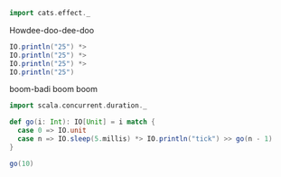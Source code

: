 ```scala mdoc:invisible
import cats.effect._
```

Howdee-doo-dee-doo

```scala mdoc:io
IO.println("25") *> 
IO.println("25") *> 
IO.println("25") *> 
IO.println("25")
```

boom-badi boom boom

```scala mdoc:io
import scala.concurrent.duration._

def go(i: Int): IO[Unit] = i match {
  case 0 => IO.unit
  case n => IO.sleep(5.millis) *> IO.println("tick") >> go(n - 1)
}

go(10)
```
